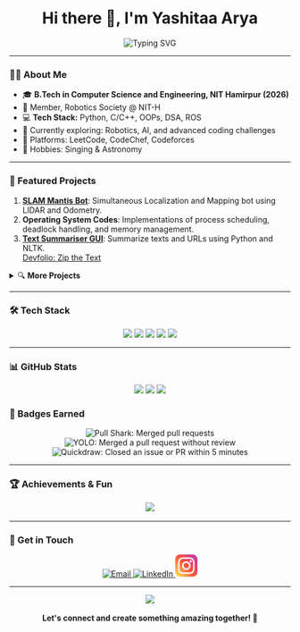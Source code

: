 <!-- Profile README - Yashitaa Arya -->

<h1 align="center">Hi there 👋, I'm Yashitaa Arya</h1>
<p align="center">
  <img src="https://readme-typing-svg.demolab.com?font=Fira+Code&weight=500&pause=1000&color=3F6AD8&center=true&width=400&lines=Tech+Enthusiast+%7C+Robotics+%7C+Coder;B.Tech+%7C+CSE+%40+NIT+Hamirpur+%282026%29;Let's+connect+%E2%9C%A8" alt="Typing SVG" />
</p>

---

### 🙋‍♂️ About Me
- 🎓 **B.Tech in Computer Science and Engineering, NIT Hamirpur (2026)**
- 🤖 Member, Robotics Society @ NIT-H
- 💻 **Tech Stack:** Python, C/C++, OOPs, DSA, ROS
- 🌱 Currently exploring: Robotics, AI, and advanced coding challenges
- 🎯 Platforms: LeetCode, CodeChef, Codeforces
- 🎵 Hobbies: Singing & Astronomy

---

### 🚀 Featured Projects

1. [**SLAM Mantis Bot**](https://github.com/YashitaaArya/Mantis): Simultaneous Localization and Mapping bot using LIDAR and Odometry.
2. **Operating System Codes**: Implementations of process scheduling, deadlock handling, and memory management.
3. [**Text Summariser GUI**](https://github.com/YashitaaArya/Text-Summariser-UI): Summarize texts and URLs using Python and NLTK.  
   [Devfolio: Zip the Text](https://devfolio.co/projects/zip-the-text-635e)

<details>
<summary>🔍 <b>More Projects</b></summary>

- Explore my repositories—feedback and stars are always welcome!
</details>

---

### 🛠️ Tech Stack
<p align="center">
  <img src="https://img.shields.io/badge/Python-3776AB?style=for-the-badge&logo=python&logoColor=white"/>
  <img src="https://img.shields.io/badge/C++-00599C?style=for-the-badge&logo=cplusplus&logoColor=white"/>
  <img src="https://img.shields.io/badge/ROS-22314E?style=for-the-badge&logo=ros&logoColor=white"/>
  <img src="https://img.shields.io/badge/OOP-3F6AD8?style=for-the-badge"/>
  <img src="https://img.shields.io/badge/DSA-ff69b4?style=for-the-badge"/>
</p>

---

### 📊 GitHub Stats
<p align="center">
  <img src="https://github-readme-stats.vercel.app/api?username=YashitaaArya&show_icons=true&theme=radical" height="165"/>
  <img src="https://github-readme-streak-stats.herokuapp.com?user=YashitaaArya&theme=radical" height="165"/>
  <img src="https://github-readme-stats.vercel.app/api/top-langs/?username=YashitaaArya&layout=compact&theme=radical" height="165"/>
</p>

### 🏅 Badges Earned

<p align="center">
  <img src="https://github.githubassets.com/images/modules/profile/achievements/pull-shark-default.png" title="Pull Shark: Merged pull requests" height="60">
  <img src="https://github.githubassets.com/images/modules/profile/achievements/yolo-default.png" title="YOLO: Merged a pull request without review" height="60">
  <img src="https://github.githubassets.com/images/modules/profile/achievements/quickdraw-default.png" title="Quickdraw: Closed an issue or PR within 5 minutes" height="60">
  <!-- Add more badges you earned by copying their image URLs -->
</p>

---

### 🏆 Achievements & Fun
<p align="center">
  <img src="https://github-profile-trophy.vercel.app/?username=YashitaaArya&theme=radical&no-bg=true&row=1" />
</p>

---

### 💬 Get in Touch

<p align="center">
  <a href="mailto:yashitaaarya23@gmail.com" target="_blank">
    <img src="https://upload.wikimedia.org/wikipedia/commons/4/4e/Mail_%28iOS%29.svg" alt="Email" height="40"/>
  </a>
  <a href="https://www.linkedin.com/in/yashitaaarya/" target="_blank">
    <img src="https://cdn.jsdelivr.net/gh/devicons/devicon/icons/linkedin/linkedin-original.svg" alt="LinkedIn" height="40"/>
  </a>
  <a href="https://www.instagram.com/yashitaaarya/" target="_blank">
    <img src="image.png" alt="Instagram" height="40"/>
  </a>
</p>

---

<p align="center">
  <img src="https://komarev.com/ghpvc/?username=YashitaaArya&label=Profile+Views&color=3F6AD8&style=flat"/>
</p>

<p align="center"><b>Let's connect and create something amazing together! 🚀</b></p>
